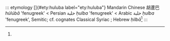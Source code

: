 ::: etymology
[]{#ety:huluba label="ety:huluba"} Mandarin Chinese 胡蘆巴 *húlúbā*
'fenugreek' \< Persian حلبة *ḥulba* 'fenugreek' \< Arabic حلبة *ḥulba*
'fenugreek', Semitic; cf. cognates Classical Syriac ; Hebrew *ḥilbā*[^1]
:::

[^1]:
